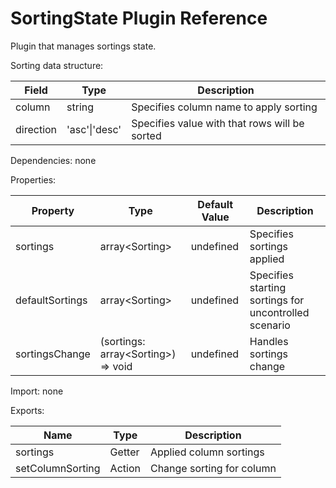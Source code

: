# SortingState Plugin Reference

Plugin that manages sortings state.

Sorting data structure:

Field     | Type              | Description
----------|-------------------|----------------------------------------------
column    | string            | Specifies column name to apply sorting
direction | 'asc'&#124;'desc' | Specifies value with that rows will be sorted

Dependencies: none

Properties:

Property        | Type                                     | Default Value | Description
----------------|------------------------------------------|---------------|------------------------------------------------------
sortings        | array&lt;Sorting&gt;                     | undefined     | Specifies sortings applied
defaultSortings | array&lt;Sorting&gt;                     | undefined     | Specifies starting sortings for uncontrolled scenario
sortingsChange  | (sortings: array&lt;Sorting&gt;) => void | undefined     | Handles sortings change

Import: none

Exports:

Name             | Type   | Description
-----------------|--------|--------------------------
sortings         | Getter | Applied column sortings
setColumnSorting | Action | Change sorting for column

